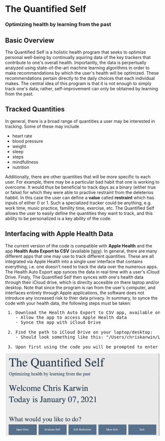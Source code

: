# The Quantified Self 
### Optimizing health by learning from the past

## Basic Overview <br />
The Quantified Self is a holistic health program that seeks to optimize personal well-being by continually aquiring data of the key trackers that contribute to one's overall health. Importantly, the data is perpertually analyzed using state-of-the-art machine learning algorithms in order to make recommendations by which the user's health will be optimized. These recommendations pertain directly to the daily choices that each individual makes. The central idea of this program is that it is not enough to simply track one's data; rather, self-improvement can only be obtained by learning from the past. 

## Tracked Quantities <br />

In general, there is a broad range of quantities a user may be interested in tracking. Some of these may include

* heart rate
* blood pressure
* weight
* sleep
* steps
* mindfullness
* nutrition

Additionally, there are other quantities that will be more specific to each user. For example, there may be a particular bad habit that one is working to overcome. It would thus be beneficial to track days as a binary (either true or false) for which they were able to practive restraint from the deleterios habbit. In this case the user can define a **value** called **restraint** which has inputs of either 0 or 1. Such a specialized tracker could be anything, e.g. work time, music practice, famility time, exercise, etc. The Quantified Self allows the user to easily define the quantities they want to track, and this ability to be personalized is a key ability of the code.   


## Interfacing with Apple Health Data <br />

The current version of the code is compatible with **Apple Health** and the app **Health Auto Export to CSV** (available [here](https://apps.apple.com/us/app/health-auto-export-to-csv/id1115567069)). In general, there are many different apps that one may use to track different quantities. These are all integrated via Apple Health into a single user interface that contains everything, i.e. one doesn't need to track the data over the numerous apps. The Health Auto Export app synces the data in real time with a user's iCloud Drive. Finaly, The Quantified Self then synces with one's health data through their iCloud drive, which is direclty accesible on there laptop and/or desktop. Note that since the program is ran from the user's computer, and interfaces entirely through Apple applications, the software does not introduce any increased risk to thier data privacy. In summary, to synce the code with your health data, the following steps must be taken:


<pre>
 1. Download the Health Auto Export to CSV app, available on Apple iPhone and Apple Watch
    - Allow the app to access Apple Health data
    - Synce the app with iCloud Drive
  
 2. Find the path to iCloud Drive on your laptop/desktop:
    - Should look something like this: "/Users/chriskarwin/Library/Mobile Documents/iCloud~com~ifunography~HealthExport/Documents/"
  
 3. Upon first using the code you will be prompted to enter the above path 
</pre>

<p align="center">
<img width="500"  src="main_gui.png">
</p>
